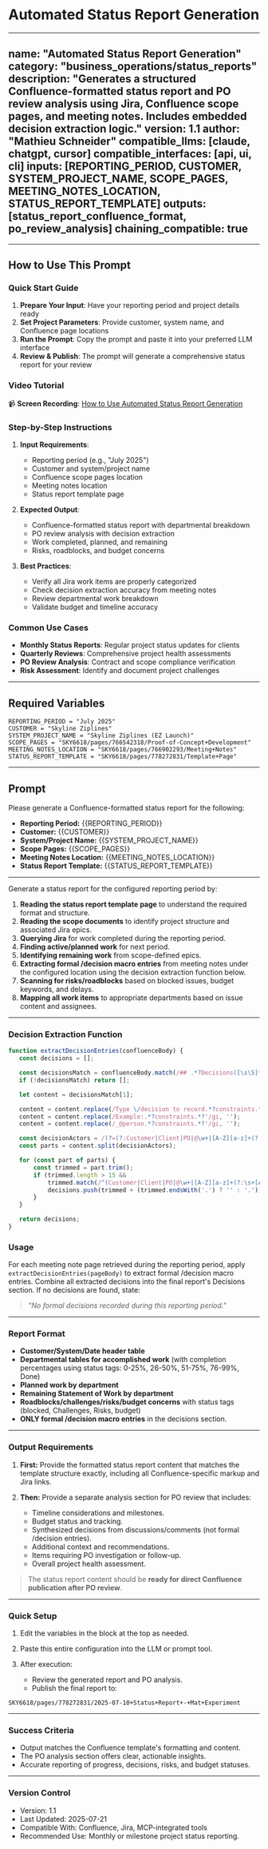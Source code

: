 # Automated Status Report Generation

---
name: "Automated Status Report Generation"
category: "business_operations/status_reports"
description: "Generates a structured Confluence-formatted status report and PO review analysis using Jira, Confluence scope pages, and meeting notes. Includes embedded decision extraction logic."
version: 1.1
author: "Mathieu Schneider"
compatible_llms: [claude, chatgpt, cursor]
compatible_interfaces: [api, ui, cli]
inputs: [REPORTING_PERIOD, CUSTOMER, SYSTEM_PROJECT_NAME, SCOPE_PAGES, MEETING_NOTES_LOCATION, STATUS_REPORT_TEMPLATE]
outputs: [status_report_confluence_format, po_review_analysis]
chaining_compatible: true
---
---

## How to Use This Prompt

### Quick Start Guide
1. **Prepare Your Input**: Have your reporting period and project details ready
2. **Set Project Parameters**: Provide customer, system name, and Confluence page locations
3. **Run the Prompt**: Copy the prompt and paste it into your preferred LLM interface
4. **Review & Publish**: The prompt will generate a comprehensive status report for your review

### Video Tutorial
📹 **Screen Recording**: [How to Use Automated Status Report Generation](https://example.com/status-report-tutorial)

### Step-by-Step Instructions
1. **Input Requirements**:
   - Reporting period (e.g., "July 2025")
   - Customer and system/project name
   - Confluence scope pages location
   - Meeting notes location
   - Status report template page
   
2. **Expected Output**:
   - Confluence-formatted status report with departmental breakdown
   - PO review analysis with decision extraction
   - Work completed, planned, and remaining
   - Risks, roadblocks, and budget concerns

3. **Best Practices**:
   - Verify all Jira work items are properly categorized
   - Check decision extraction accuracy from meeting notes
   - Review departmental work breakdown
   - Validate budget and timeline accuracy

### Common Use Cases
- **Monthly Status Reports**: Regular project status updates for clients
- **Quarterly Reviews**: Comprehensive project health assessments
- **PO Review Analysis**: Contract and scope compliance verification
- **Risk Assessment**: Identify and document project challenges

---

## Required Variables

```
REPORTING_PERIOD = "July 2025"
CUSTOMER = "Skyline Ziplines"
SYSTEM_PROJECT_NAME = "Skyline Ziplines (EZ Launch)"
SCOPE_PAGES = "SKY6618/pages/766542318/Proof-of-Concept+Development"
MEETING_NOTES_LOCATION = "SKY6618/pages/766902293/Meeting+Notes"
STATUS_REPORT_TEMPLATE = "SKY6618/pages/778272831/Template+Page"
```

---

## Prompt

Please generate a Confluence-formatted status report for the following:

* **Reporting Period:** {{REPORTING_PERIOD}}
* **Customer:** {{CUSTOMER}}
* **System/Project Name:** {{SYSTEM_PROJECT_NAME}}
* **Scope Pages:** {{SCOPE_PAGES}}
* **Meeting Notes Location:** {{MEETING_NOTES_LOCATION}}
* **Status Report Template:** {{STATUS_REPORT_TEMPLATE}}

---

Generate a status report for the configured reporting period by:

1. **Reading the status report template page** to understand the required format and structure.
2. **Reading the scope documents** to identify project structure and associated Jira epics.
3. **Querying Jira** for work completed during the reporting period.
4. **Finding active/planned work** for next period.
5. **Identifying remaining work** from scope-defined epics.
6. **Extracting formal /decision macro entries** from meeting notes under the configured location using the decision extraction function below.
7. **Scanning for risks/roadblocks** based on blocked issues, budget keywords, and delays.
8. **Mapping all work items** to appropriate departments based on issue content and assignees.

---

### Decision Extraction Function

```javascript
function extractDecisionEntries(confluenceBody) {
   const decisions = [];

   const decisionsMatch = confluenceBody.match(/## .*?Decisions([\s\S]*?)(?=##|$)/i);
   if (!decisionsMatch) return [];

   let content = decisionsMatch[1];

   content = content.replace(/Type \/decision to record.*?constraints.*?'/gi, '');
   content = content.replace(/Example:.*?constraints.*?'/gi, '');
   content = content.replace(/_@person.*?constraints.*?'/gi, '');

   const decisionActors = /(?=(?:Customer|Client|PO|@\w+|[A-Z][a-z]+(?:\s+[A-Z][a-z]+)?)\s)/i;
   const parts = content.split(decisionActors);

   for (const part of parts) {
       const trimmed = part.trim();
       if (trimmed.length > 15 &&
           trimmed.match(/^(Customer|Client|PO|@\w+|[A-Z][a-z]+(?:\s+[A-Z][a-z]+)?).*(wants|prefers|confirmed|will|has|intends|decided)/i)) {
           decisions.push(trimmed + (trimmed.endsWith('.') ? '' : '.'));
       }
   }

   return decisions;
}
```

### Usage

For each meeting note page retrieved during the reporting period, apply `extractDecisionEntries(pageBody)` to extract formal /decision macro entries. Combine all extracted decisions into the final report's Decisions section. If no decisions are found, state:

> *"No formal decisions recorded during this reporting period."*

---

### Report Format

* **Customer/System/Date header table**
* **Departmental tables for accomplished work** (with completion percentages using status tags: 0-25%, 26-50%, 51-75%, 76-99%, Done)
* **Planned work by department**
* **Remaining Statement of Work by department**
* **Roadblocks/challenges/risks/budget concerns** with status tags (blocked, Challenges, Risks, budget)
* **ONLY formal /decision macro entries** in the decisions section.

---

### Output Requirements

1. **First:** Provide the formatted status report content that matches the template structure exactly, including all Confluence-specific markup and Jira links.

2. **Then:** Provide a separate analysis section for PO review that includes:

   * Timeline considerations and milestones.
   * Budget status and tracking.
   * Synthesized decisions from discussions/comments (not formal /decision entries).
   * Additional context and recommendations.
   * Items requiring PO investigation or follow-up.
   * Overall project health assessment.

> The status report content should be **ready for direct Confluence publication after PO review**.

<!-- END PROMPT -->
---

### Quick Setup

1. Edit the variables in the block at the top as needed.
2. Paste this entire configuration into the LLM or prompt tool.
3. After execution:

   * Review the generated report and PO analysis.
   * Publish the final report to:

```
SKY6618/pages/778272831/2025-07-10+Status+Report+-+Mat+Experiment
```

---

### Success Criteria

* Output matches the Confluence template's formatting and content.
* The PO analysis section offers clear, actionable insights.
* Accurate reporting of progress, decisions, risks, and budget statuses.

---

### Version Control

* Version: 1.1
* Last Updated: 2025-07-21
* Compatible With: Confluence, Jira, MCP-integrated tools
* Recommended Use: Monthly or milestone project status reporting.
